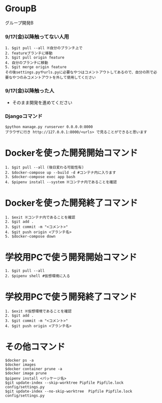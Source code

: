 # GroupB
グループ開発B
### 9/17(金)以降触ってない人用
```
1. $git pull --all ※自分のブランチ上で
2. featureブランチに移動
3. $git pull origin feature 
4. 自分のブランチに移動
5. $git merge origin feature
その後settings.pyやurls.pyに必要なやつはコメントアウトしてあるので、自分の所で必要なやつのみコメントアウトを外して使用してください
```
### 9/17(金)以降触った人
* そのまま開発を進めてください
### Djangoコマンド
```
$python manage.py runserver 0.0.0.0:8000
ブラウザに行き http://127.0.0.1:8000/<urls> で見ることができると思います
```
# Dockerを使った開発開始コマンド
```
1. $git pull --all (後日変わる可能性有)
2. $docker-compose up --build -d #コンテナ内に入ります
3. $docker-compose exec app bash
4. $pipenv install --system ※コンテナ内であることを確認
```
# Dockerを使った開発終了コマンド
```
1. $exit ※コンテナ内であることを確認
2. $git add .
3. $git commit -m "<コメント>"
4. $git push origin <ブランチ名>
5. $docker-compose down
```
# 学校用PCで使う開発開始コマンド
```
1. $git pull --all
2. $pipenv shell #仮想環境に入る
```
# 学校用PCで使う開発終了コマンド
```
1. $exit ※仮想環境であることを確認
2. $git add .
3. $git commit -m "<コメント>"
4. $git push origin <ブランチ名>
```
# その他コマンド
```
$docker ps -a
$docker images
$docker container prune -a
$docker image prune
$pipenv install <パッケージ名>
$git update-index --skip-worktree Pipfile Pipfile.lock config/settings.py
$git update-index --no-skip-worktree  Pipfile Pipfile.lock config/settings.py
```